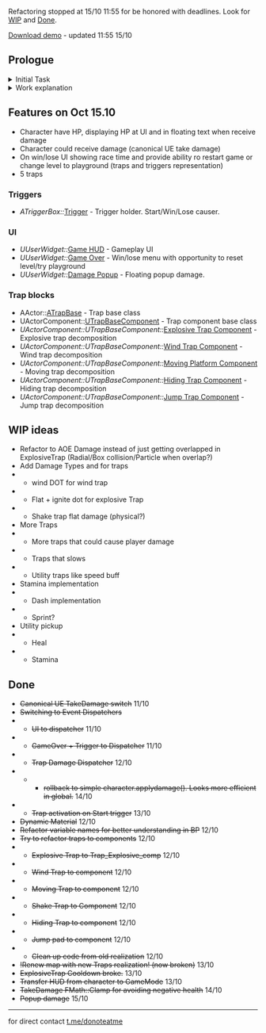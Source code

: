 Refactoring stopped at 15/10 11:55 for be honored with deadlines. Look for [WIP](#wip-ideas) and [Done](#done).

[Download demo](https://drive.google.com/drive/folders/1U6Z-zsgy8wzkig4WMwZNN1MmPhY97-Or?usp=sharing) - updated 11:55 15/10

## Prologue
<details>
 <summary>Initial Task</summary>

You need to create a simple 3D platformer where the character must move from the starting point to the finish line through a field filled with obstacles. The reference for what should be achieved is the levels from the game Fall Guys.

The starting point is a 10x10-meter platform where the player is placed. Several paths, intertwined with each other, radiate from the starting point. At the finish line, all paths converge into one. The paths consist of 3x3-meter platforms.

Some of the blocks that make up the path are traps that obstruct the player in various ways. For the test task, you need to implement a minimum of 3-4 different types of traps. Two of them are mandatory:

When the player steps on a block, it activates (turns orange) and, after 1 second, deals damage to anyone standing on the block (flashes red). After dealing damage, the trap "resets" for 5 seconds and then repeats its logic from the beginning.

A block on which the wind blows, pushing the character with a certain force. The wind affects the character only while they are on the block. The wind's direction changes every 2 seconds to a random direction. The wind always blows horizontally.

You are encouraged to come up with other traps yourself. Examples of traps can be seen in the game Fall Guys. It's desirable that the mechanics of each trap are understandable to the average casual player.

The game can end in two ways - victory or defeat:

To win, the player must cross the finish line. At that moment, a message appears on the entire screen saying "Victory!" and a button to restart the game. The screen also displays the level completion time, which is calculated from the moment the player crosses the starting line.

The player loses if they fall off the path into an abyss or run out of health. The player's health must always be displayed on the screen. When the player loses, a screen appears with the message "Defeat!" and a button to restart the game.

</details>


<details>
    <summary>Work explanation</summary>

I couldn't say that i have much experience with UE, but long ago i went through gamedev.tv courses and have some knowledge how basic features works. These basic knowledge made me to finish task with ~20h (first iteration that i send as result).

First I made all necessary features from task with "as i know" realization. Result was working as task suppose, but I was unsatisfied for not flexible decisions, so I started to refactor project structure for better practice and learn something new. You could take a look to refactoring timings at [log](#done).

So, what i learned:

* Event Dispatchers and implementation for handling HP changes, GameOver events.
* Dynamic material with c++
* I remember class inheritance in UE and made some bases for Engine on-air settings and overriding some functions as ResetTimer() for all traps at once.
* Canonical UE TakeDamage
* WidgetComponent -> UserWidget call animations + onAnimationFinished pure c++
* ....

</details>




## Features on Oct 15.10
* Character have HP, displaying HP at UI and in floating text when receive damage
* Character could receive damage (canonical UE take damage)
* On win/lose UI showing race time and provide ability ro restart game or change level to playground (traps and triggers representation)
* 5 traps

### Triggers
* _ATriggerBox::_[Trigger](Source/WG/trigger.cpp) - Trigger holder. Start/Win/Lose causer.

### UI
* _UUserWidget::_[Game HUD](Source/WG/UI/gameHUD.cpp) - Gameplay UI
* _UUserWidget::_[Game Over](Source/WG/UI/GameOver.cpp) - Win/lose menu with opportunity to reset level/try playground
* _UUserWidget::_[Damage Popup](Source/WG/UI/DamagePop.cpp) - Floating popup damage.

### Trap blocks
* AActor::[ATrapBase](Source/WG/Traps/TrapBase.cpp) - Trap base class
* UActorComponent::[UTrapBaseComponent](Source/WG/Traps/TrapBaseComponent.cpp) - Trap component base class
* _UActorComponent::UTrapBaseComponent::_[Explosive Trap Component](Source/WG/Traps/Trap_Explosive_comp.cpp) - Explosive trap decomposition  
* _UActorComponent::UTrapBaseComponent::_[Wind Trap Component](Source/WG/Traps/Trap_Wind_comp.cpp) - Wind trap decomposition
* _UActorComponent::UTrapBaseComponent::_[Moving Platform Component](Source/WG/Traps/Trap_MovingPlatform_comp.cpp) - Moving trap decomposition
* _UActorComponent::UTrapBaseComponent::_[Hiding Trap Component](Source/WG/Traps/Trap_Hiding_comp.cpp) - Hiding trap decomposition
* _UActorComponent::UTrapBaseComponent::_[Jump Trap Component](Source/WG/Traps/Trap_Jump_comp.cpp) - Jump trap decomposition


## WIP ideas
* Refactor to AOE Damage instead of just getting overlapped in ExplosiveTrap (Radial/Box collision/Particle when overlap?)
* Add Damage Types and for traps
* * wind DOT for wind trap
* * Flat + ignite dot for explosive Trap
* * Shake trap flat damage (physical?) 
* More Traps
* * More traps that could cause player damage
* * Traps that slows
* * Utility traps like speed buff
* Stamina implementation
* * Dash implementation
* * Sprint?
* Utility pickup
* * Heal
* * Stamina

## Done
* ~~Canonical UE TakeDamage switch~~ 11/10
* ~~Switching to Event Dispatchers~~
* * ~~UI to dispatcher~~ 11/10
* * ~~GameOver + Trigger to Dispatcher~~ 11/10
* * ~~Trap Damage Dispatcher~~ 12/10 
* * * ~~rollback to simple character.applydamage(). Looks more efficient in global.~~ 14/10
* * ~~Trap activation on Start trigger~~ 13/10
* ~~Dynamic Material~~ 12/10
* ~~Refactor variable names for better understanding in BP~~ 12/10
* ~~Try to refactor traps to components~~ 12/10
* * ~~Explosive Trap to Trap_Explosive_comp~~ 12/10
* * ~~Wind Trap to component~~ 12/10
* * ~~Moving Trap to component~~ 12/10
* * ~~Shake Trap to Component~~ 12/10
* * ~~Hiding Trap to component~~ 12/10
* * ~~Jump pad to component~~ 12/10
* * ~~Clean up code from old realization~~ 12/10
* ~~!Renew map with new Traps realization! (now broken)~~ 13/10
* ~~ExplosiveTrap Cooldown broke.~~ 13/10
* ~~Transfer HUD from character to GameMode~~ 13/10
* ~~TakeDamage FMath::Clamp for avoiding negative health~~ 14/10
* ~~Popup damage~~ 15/10


***

for direct contact [t.me/donoteatme](https://t.me/donoteatme) 

